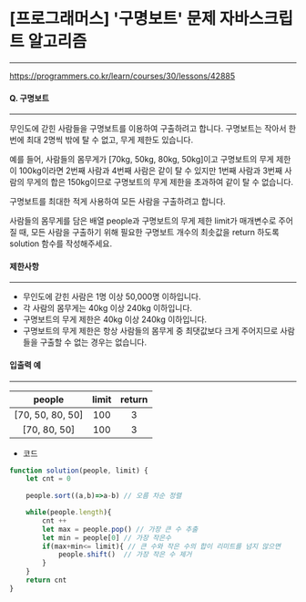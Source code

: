 # [프로그래머스] '구명보트' 문제 자바스크립트 알고리즘
-------
https://programmers.co.kr/learn/courses/30/lessons/42885
#### Q. 구명보트
-----
무인도에 갇힌 사람들을 구명보트를 이용하여 구출하려고 합니다. 구명보트는 작아서 한 번에 최대 2명씩 밖에 탈 수 없고, 무게 제한도 있습니다.

예를 들어, 사람들의 몸무게가 [70kg, 50kg, 80kg, 50kg]이고 구명보트의 무게 제한이 100kg이라면 2번째 사람과 4번째 사람은 같이 탈 수 있지만 1번째 사람과 3번째 사람의 무게의 합은 150kg이므로 구명보트의 무게 제한을 초과하여 같이 탈 수 없습니다.

구명보트를 최대한 적게 사용하여 모든 사람을 구출하려고 합니다.

사람들의 몸무게를 담은 배열 people과 구명보트의 무게 제한 limit가 매개변수로 주어질 때, 모든 사람을 구출하기 위해 필요한 구명보트 개수의 최솟값을 return 하도록 solution 함수를 작성해주세요.


#### 제한사항 
---
* 무인도에 갇힌 사람은 1명 이상 50,000명 이하입니다.
* 각 사람의 몸무게는 40kg 이상 240kg 이하입니다.
* 구명보트의 무게 제한은 40kg 이상 240kg 이하입니다.
* 구명보트의 무게 제한은 항상 사람들의 몸무게 중 최댓값보다 크게 주어지므로 사람들을 구출할 수 없는 경우는 없습니다.

#### 입출력 예  
----

|people|	limit|	return|
|:---:|:---:|:---:|
|[70, 50, 80, 50]|	100|	3|
|[70, 80, 50]|	100|	3|



* 코드 
```js
function solution(people, limit) {
    let cnt = 0
    
    people.sort((a,b)=>a-b) // 오름 차순 정렬 

    while(people.length){
        cnt ++
        let max = people.pop() // 가장 큰 수 추출 
        let min = people[0] // 가장 작은수 
        if(max+min<= limit){ // 큰 수와 작은 수의 합이 리미트를 넘지 않으면 
            people.shift()  // 가장 작은 수 제거 
        }
    }
    return cnt
}
   
``` 


